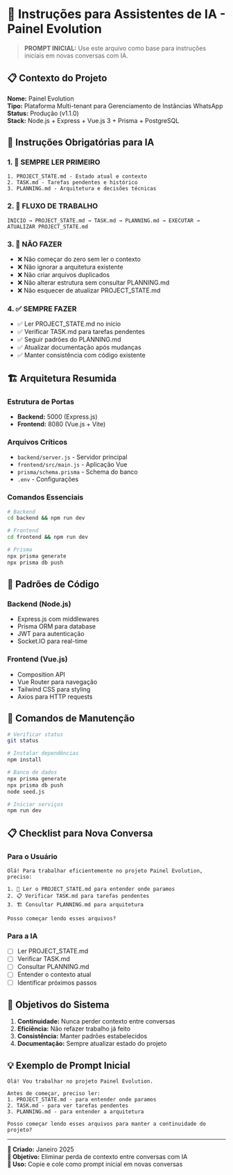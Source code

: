# 🤖 Instruções para Assistentes de IA - Painel Evolution

> **PROMPT INICIAL:** Use este arquivo como base para instruções iniciais em novas conversas com IA.

## 📋 Contexto do Projeto

**Nome:** Painel Evolution  
**Tipo:** Plataforma Multi-tenant para Gerenciamento de Instâncias WhatsApp  
**Status:** Produção (v1.1.0)  
**Stack:** Node.js + Express + Vue.js 3 + Prisma + PostgreSQL  

## 🎯 Instruções Obrigatórias para IA

### 1. 📖 SEMPRE LER PRIMEIRO
```
1. PROJECT_STATE.md - Estado atual e contexto
2. TASK.md - Tarefas pendentes e histórico
3. PLANNING.md - Arquitetura e decisões técnicas
```

### 2. 🔄 FLUXO DE TRABALHO
```
INÍCIO → PROJECT_STATE.md → TASK.md → PLANNING.md → EXECUTAR → ATUALIZAR PROJECT_STATE.md
```

### 3. 🚫 NÃO FAZER
- ❌ Não começar do zero sem ler o contexto
- ❌ Não ignorar a arquitetura existente
- ❌ Não criar arquivos duplicados
- ❌ Não alterar estrutura sem consultar PLANNING.md
- ❌ Não esquecer de atualizar PROJECT_STATE.md

### 4. ✅ SEMPRE FAZER
- ✅ Ler PROJECT_STATE.md no início
- ✅ Verificar TASK.md para tarefas pendentes
- ✅ Seguir padrões do PLANNING.md
- ✅ Atualizar documentação após mudanças
- ✅ Manter consistência com código existente

## 🏗️ Arquitetura Resumida

### Estrutura de Portas
- **Backend:** 5000 (Express.js)
- **Frontend:** 8080 (Vue.js + Vite)

### Arquivos Críticos
- `backend/server.js` - Servidor principal
- `frontend/src/main.js` - Aplicação Vue
- `prisma/schema.prisma` - Schema do banco
- `.env` - Configurações

### Comandos Essenciais
```bash
# Backend
cd backend && npm run dev

# Frontend  
cd frontend && npm run dev

# Prisma
npx prisma generate
npx prisma db push
```

## 📝 Padrões de Código

### Backend (Node.js)
- Express.js com middlewares
- Prisma ORM para database
- JWT para autenticação
- Socket.IO para real-time

### Frontend (Vue.js)
- Composition API
- Vue Router para navegação
- Tailwind CSS para styling
- Axios para HTTP requests

## 🔧 Comandos de Manutenção

```bash
# Verificar status
git status

# Instalar dependências
npm install

# Banco de dados
npx prisma generate
npx prisma db push
node seed.js

# Iniciar serviços
npm run dev
```

## 📋 Checklist para Nova Conversa

### Para o Usuário
```
Olá! Para trabalhar eficientemente no projeto Painel Evolution, preciso:

1. 📖 Ler o PROJECT_STATE.md para entender onde paramos
2. 📋 Verificar TASK.md para tarefas pendentes  
3. 🏗️ Consultar PLANNING.md para arquitetura

Posso começar lendo esses arquivos?
```

### Para a IA
- [ ] Ler PROJECT_STATE.md
- [ ] Verificar TASK.md
- [ ] Consultar PLANNING.md
- [ ] Entender o contexto atual
- [ ] Identificar próximos passos

## 🎯 Objetivos do Sistema

1. **Continuidade:** Nunca perder contexto entre conversas
2. **Eficiência:** Não refazer trabalho já feito
3. **Consistência:** Manter padrões estabelecidos
4. **Documentação:** Sempre atualizar estado do projeto

## 💡 Exemplo de Prompt Inicial

```
Olá! Vou trabalhar no projeto Painel Evolution. 

Antes de começar, preciso ler:
1. PROJECT_STATE.md - para entender onde paramos
2. TASK.md - para ver tarefas pendentes
3. PLANNING.md - para entender a arquitetura

Posso começar lendo esses arquivos para manter a continuidade do projeto?
```

---

**📅 Criado:** Janeiro 2025  
**🎯 Objetivo:** Eliminar perda de contexto entre conversas com IA  
**🔄 Uso:** Copie e cole como prompt inicial em novas conversas